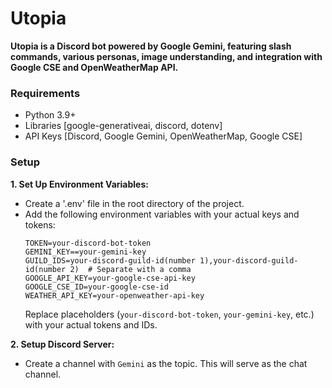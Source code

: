 # Utopia

**Utopia is a Discord bot powered by Google Gemini, featuring slash commands, various personas, image understanding, and integration with Google CSE and OpenWeatherMap API.**

### Requirements
* Python 3.9+
* Libraries [google-generativeai, discord, dotenv]
* API Keys [Discord, Google Gemini, OpenWeatherMap, Google CSE]

### Setup

**1. Set Up Environment Variables:**
   - Create a '.env' file in the root directory of the project.
   - Add the following environment variables with your actual keys and tokens:
     ```env
     TOKEN=your-discord-bot-token
     GEMINI_KEY==your-gemini-key
     GUILD_IDS=your-discord-guild-id(number 1),your-discord-guild-id(number 2)  # Separate with a comma
     GOOGLE_API_KEY=your-google-cse-api-key
     GOOGLE_CSE_ID=your-google-cse-id
     WEATHER_API_KEY=your-openweather-api-key
     ```
     Replace placeholders (`your-discord-bot-token`, `your-gemini-key`, etc.) with your actual tokens and IDs.

**2. Setup Discord Server:** 
   - Create a channel with ```Gemini``` as the topic. This will serve as the chat channel.